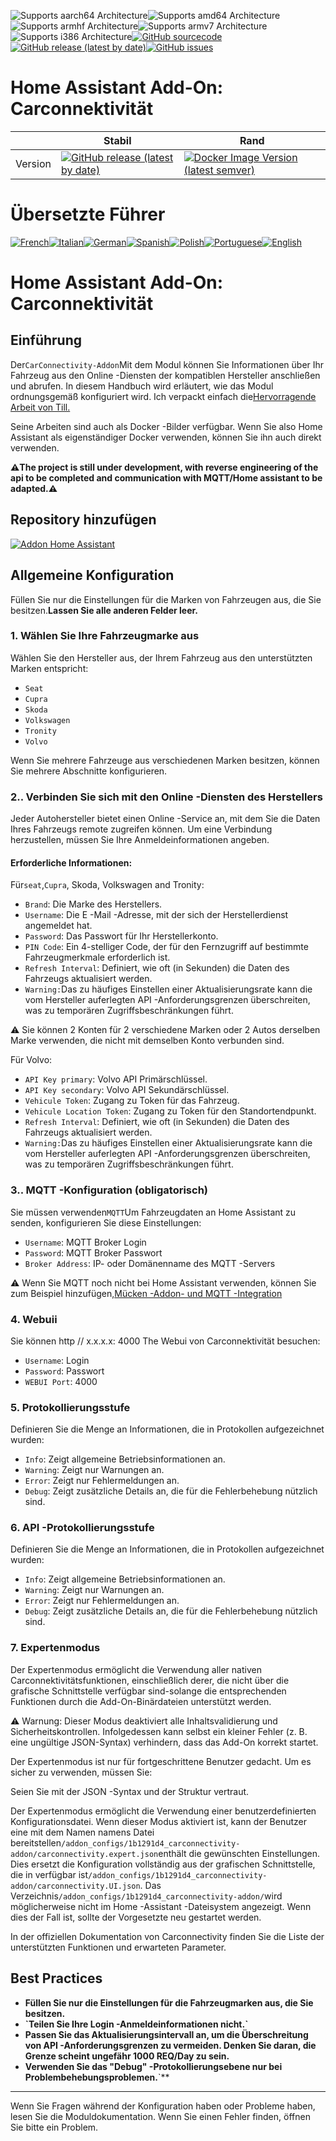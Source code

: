 ![Supports aarch64 Architecture][aarch64-shield]![Supports amd64 Architecture][amd64-shield]![Supports armhf Architecture][armhf-shield]![Supports armv7 Architecture][armv7-shield]![Supports i386 Architecture][i386-shield][![GitHub sourcecode](https://img.shields.io/badge/Source-GitHub-green)](https://github.com/Pulpyyyy/carconnectivity-addon/)[![GitHub release (latest by date)](https://img.shields.io/github/v/release/Pulpyyyy/carconnectivity-addon)](https://github.com/Pulpyyyy/carconnectivity-addon/releases/latest)[![GitHub issues](https://img.shields.io/github/issues/Pulpyyyy/carconnectivity-addon)](https://github.com/Pulpyyyy/carconnectivity-addon/issues)

[aarch64-shield]: https://img.shields.io/badge/aarch64-yes-green.svg

[amd64-shield]: https://img.shields.io/badge/amd64-yes-green.svg

[armhf-shield]: https://img.shields.io/badge/armhf-yes-green.svg

[armv7-shield]: https://img.shields.io/badge/armv7-yes-green.svg

[i386-shield]: https://img.shields.io/badge/i386-yes-green.svg

# Home Assistant Add-On: Carconnektivität

|         | Stabil                                                                                                                                                                                                       | Rand                                                                                                                                                                                                                                                            |
| ------- | ------------------------------------------------------------------------------------------------------------------------------------------------------------------------------------------------------------ | --------------------------------------------------------------------------------------------------------------------------------------------------------------------------------------------------------------------------------------------------------------- |
| Version | [![GitHub release (latest by date)](https://img.shields.io/docker/v/pulpyyyy/carconnectivity-addon-amd64?&sort=date&label=&style=for-the-badge)](https://github.com/pulpyyyy/carconnectivity-addon/releases) | [![Docker Image Version (latest semver)](https://img.shields.io/docker/v/pulpyyyy/carconnectivity-addon-edge-amd64?&sort=date&label=&style=for-the-badge)](https://github.com/Pulpyyyy/carconnectivity-addon/blob/main/carconnectivity-addon-edge/CHANGELOG.md) |

# Übersetzte Führer

[![French](https://raw.githubusercontent.com/Pulpyyyy/carconnectivity-addon/refs/heads/main/.github/img/FR.svg)](https://github.com/Pulpyyyy/carconnectivity-addon/blob/main/README.fr.md)[![Italian](https://raw.githubusercontent.com/Pulpyyyy/carconnectivity-addon/refs/heads/main/.github/img/IT.svg)](https://github.com/Pulpyyyy/carconnectivity-addon/blob/main/README.it.md)[![German](https://raw.githubusercontent.com/Pulpyyyy/carconnectivity-addon/refs/heads/main/.github/img/DE.svg)](https://github.com/Pulpyyyy/carconnectivity-addon/blob/main/README.de.md)[![Spanish](https://raw.githubusercontent.com/Pulpyyyy/carconnectivity-addon/refs/heads/main/.github/img/ES.svg)](https://github.com/Pulpyyyy/carconnectivity-addon/blob/main/README.es.md)[![Polish](https://raw.githubusercontent.com/Pulpyyyy/carconnectivity-addon/refs/heads/main/.github/img/PL.svg)](https://github.com/Pulpyyyy/carconnectivity-addon/blob/main/README.pl.md)[![Portuguese](https://raw.githubusercontent.com/Pulpyyyy/carconnectivity-addon/refs/heads/main/.github/img/PT.svg)](https://github.com/Pulpyyyy/carconnectivity-addon/blob/main/README.pt.md)[![English](https://raw.githubusercontent.com/Pulpyyyy/carconnectivity-addon/refs/heads/main/.github/img/US.svg)](https://github.com/Pulpyyyy/carconnectivity-addon/blob/main/README.md)

# Home Assistant Add-On: Carconnektivität

## Einführung

Der`CarConnectivity-Addon`Mit dem Modul können Sie Informationen über Ihr Fahrzeug aus den Online -Diensten der kompatiblen Hersteller anschließen und abrufen. In diesem Handbuch wird erläutert, wie das Modul ordnungsgemäß konfiguriert wird.
Ich verpackt einfach die[Hervorragende Arbeit von Till.](https://github.com/tillsteinbach/CarConnectivity)

Seine Arbeiten sind auch als Docker -Bilder verfügbar. Wenn Sie also Home Assistant als eigenständiger Docker verwenden, können Sie ihn auch direkt verwenden.

**⚠️The project is still under development, with reverse engineering of the api to be completed and communication with MQTT/Home assistant to be adapted.⚠️**

## Repository hinzufügen

[![Addon Home Assistant](https://raw.githubusercontent.com/Pulpyyyy/carconnectivity-addon/refs/heads/main/.github/img/addon-ha.svg)](https://my.home-assistant.io/redirect/supervisor_add_addon_repository/?repository_url=https%3A%2F%2Fgithub.com%2FPulpyyyy%2Fcarconnectivity-addon)

## Allgemeine Konfiguration

Füllen Sie nur die Einstellungen für die Marken von Fahrzeugen aus, die Sie besitzen.**Lassen Sie alle anderen Felder leer.**

### 1. Wählen Sie Ihre Fahrzeugmarke aus

Wählen Sie den Hersteller aus, der Ihrem Fahrzeug aus den unterstützten Marken entspricht:

-   `Seat`
-   `Cupra`
-   `Skoda`
-   `Volkswagen`
-   `Tronity`
-   `Volvo`

Wenn Sie mehrere Fahrzeuge aus verschiedenen Marken besitzen, können Sie mehrere Abschnitte konfigurieren.

### 2.. Verbinden Sie sich mit den Online -Diensten des Herstellers

Jeder Autohersteller bietet einen Online -Service an, mit dem Sie die Daten Ihres Fahrzeugs remote zugreifen können. Um eine Verbindung herzustellen, müssen Sie Ihre Anmeldeinformationen angeben.

#### Erforderliche Informationen:

Für`seat`,`Cupra`, Skoda, Volkswagen and Tronity:

-   `Brand`: Die Marke des Herstellers.
-   `Username`: Die E -Mail -Adresse, mit der sich der Herstellerdienst angemeldet hat.
-   `Password`: Das Passwort für Ihr Herstellerkonto.
-   `PIN Code`: Ein 4-stelliger Code, der für den Fernzugriff auf bestimmte Fahrzeugmerkmale erforderlich ist.
-   `Refresh Interval`: Definiert, wie oft (in Sekunden) die Daten des Fahrzeugs aktualisiert werden.
-   `Warning:`Das zu häufiges Einstellen einer Aktualisierungsrate kann die vom Hersteller auferlegten API -Anforderungsgrenzen überschreiten, was zu temporären Zugriffsbeschränkungen führt.

⚠️ Sie können 2 Konten für 2 verschiedene Marken oder 2 Autos derselben Marke verwenden, die nicht mit demselben Konto verbunden sind.

Für Volvo:

-   `API Key primary`: Volvo API Primärschlüssel.
-   `API Key secondary`: Volvo API Sekundärschlüssel.
-   `Vehicule Token`: Zugang zu Token für das Fahrzeug.
-   `Vehicule Location Token`: Zugang zu Token für den Standortendpunkt.
-   `Refresh Interval`: Definiert, wie oft (in Sekunden) die Daten des Fahrzeugs aktualisiert werden.
-   `Warning:`Das zu häufiges Einstellen einer Aktualisierungsrate kann die vom Hersteller auferlegten API -Anforderungsgrenzen überschreiten, was zu temporären Zugriffsbeschränkungen führt.

### 3.. MQTT -Konfiguration (obligatorisch)

Sie müssen verwenden`MQTT`Um Fahrzeugdaten an Home Assistant zu senden, konfigurieren Sie diese Einstellungen:

-   `Username`: MQTT Broker Login
-   `Password`: MQTT Broker Passwort
-   `Broker Address`: IP- oder Domänenname des MQTT -Servers

⚠️ Wenn Sie MQTT noch nicht bei Home Assistant verwenden, können Sie zum Beispiel hinzufügen,[Mücken -Addon- und MQTT -Integration](https://www.home-assistant.io/integrations/mqtt)

### 4. Webuii

Sie können http // x.x.x.x: 4000 The Webui von Carconnektivität besuchen:

-   `Username`: Login
-   `Password`: Passwort
-   `WEBUI Port`: 4000

### 5. Protokollierungsstufe

Definieren Sie die Menge an Informationen, die in Protokollen aufgezeichnet wurden:

-   `Info`: Zeigt allgemeine Betriebsinformationen an.
-   `Warning`: Zeigt nur Warnungen an.
-   `Error`: Zeigt nur Fehlermeldungen an.
-   `Debug`: Zeigt zusätzliche Details an, die für die Fehlerbehebung nützlich sind.

### 6. API -Protokollierungsstufe

Definieren Sie die Menge an Informationen, die in Protokollen aufgezeichnet wurden:

-   `Info`: Zeigt allgemeine Betriebsinformationen an.
-   `Warning`: Zeigt nur Warnungen an.
-   `Error`: Zeigt nur Fehlermeldungen an.
-   `Debug`: Zeigt zusätzliche Details an, die für die Fehlerbehebung nützlich sind.

### 7. Expertenmodus

Der Expertenmodus ermöglicht die Verwendung aller nativen Carconnektivitätsfunktionen, einschließlich derer, die nicht über die grafische Schnittstelle verfügbar sind-solange die entsprechenden Funktionen durch die Add-On-Binärdateien unterstützt werden.

⚠️ Warnung:
Dieser Modus deaktiviert alle Inhaltsvalidierung und Sicherheitskontrollen. Infolgedessen kann selbst ein kleiner Fehler (z. B. eine ungültige JSON-Syntax) verhindern, dass das Add-On korrekt startet.

Der Expertenmodus ist nur für fortgeschrittene Benutzer gedacht.
Um es sicher zu verwenden, müssen Sie:

Seien Sie mit der JSON -Syntax und der Struktur vertraut.

Der Expertenmodus ermöglicht die Verwendung einer benutzerdefinierten Konfigurationsdatei. Wenn dieser Modus aktiviert ist, kann der Benutzer eine mit dem Namen namens Datei bereitstellen`/addon_configs/1b1291d4_carconnectivity-addon/carconnectivity.expert.json`enthält die gewünschten Einstellungen. Dies ersetzt die Konfiguration vollständig aus der grafischen Schnittstelle, die in verfügbar ist`/addon_configs/1b1291d4_carconnectivity-addon/carconnectivity.UI.json`. Das Verzeichnis`/addon_configs/1b1291d4_carconnectivity-addon/`wird möglicherweise nicht im Home -Assistant -Dateisystem angezeigt. Wenn dies der Fall ist, sollte der Vorgesetzte neu gestartet werden.

In der offiziellen Dokumentation von Carconnectivity finden Sie die Liste der unterstützten Funktionen und erwarteten Parameter.

## Best Practices

-   **Füllen Sie nur die Einstellungen für die Fahrzeugmarken aus, die Sie besitzen.**
-   **\`**Teilen Sie Ihre Login -Anmeldeinformationen nicht.**\`**
-   **Passen Sie das Aktualisierungsintervall an, um die Überschreitung von API -Anforderungsgrenzen zu vermeiden. Denken Sie daran, die Grenze scheint ungefähr 1000 REQ/Day zu sein.**
-   **Verwenden Sie das "Debug" -Protokollierungsebene nur bei Problembehebungsproblemen.**\`\*\*

* * *

Wenn Sie Fragen während der Konfiguration haben oder Probleme haben, lesen Sie die Moduldokumentation.
Wenn Sie einen Fehler finden, öffnen Sie bitte ein Problem.
